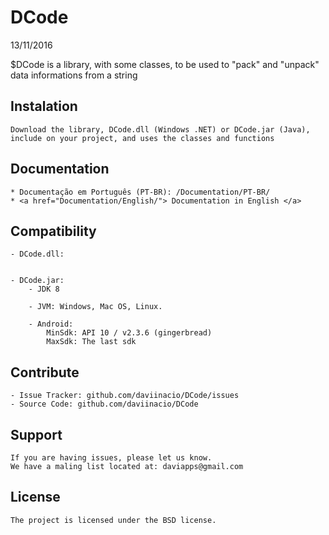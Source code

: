 # DCode
13/11/2016

$DCode is a library, with some classes, to be used to "pack" and "unpack" data informations from a string

Instalation
-----------

    Download the library, DCode.dll (Windows .NET) or DCode.jar (Java), include on your project, and uses the classes and functions
    
Documentation
-------------

    * Documentação em Português (PT-BR): /Documentation/PT-BR/
    * <a href="Documentation/English/"> Documentation in English </a>

Compatibility
-------------

    - DCode.dll:
        
        
    - DCode.jar:
        - JDK 8
    
        - JVM: Windows, Mac OS, Linux.
        
        - Android:
            MinSdk: API 10 / v2.3.6 (gingerbread)
            MaxSdk: The last sdk

Contribute
----------

    - Issue Tracker: github.com/daviinacio/DCode/issues
    - Source Code: github.com/daviinacio/DCode
    
Support
-------
    
    If you are having issues, please let us know.
    We have a maling list located at: daviapps@gmail.com
    
License
-------
    
    The project is licensed under the BSD license.
